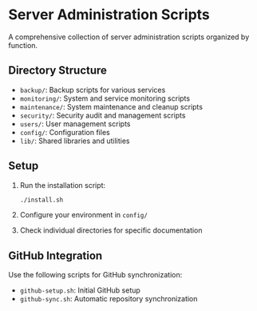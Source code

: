 # Server Administration Scripts

A comprehensive collection of server administration scripts organized by function.

## Directory Structure

- `backup/`: Backup scripts for various services
- `monitoring/`: System and service monitoring scripts
- `maintenance/`: System maintenance and cleanup scripts
- `security/`: Security audit and management scripts
- `users/`: User management scripts
- `config/`: Configuration files
- `lib/`: Shared libraries and utilities

## Setup

1. Run the installation script:
   ```bash
   ./install.sh
   ```

2. Configure your environment in `config/`
3. Check individual directories for specific documentation

## GitHub Integration

Use the following scripts for GitHub synchronization:
- `github-setup.sh`: Initial GitHub setup
- `github-sync.sh`: Automatic repository synchronization
